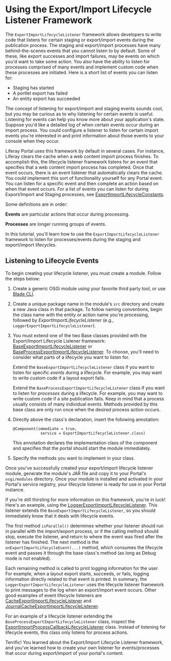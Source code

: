 # Using the Export/Import Lifecycle Listener Framework [](id=using-the-export-import-lifecycle-listener-framework)

The `ExportImportLifecycleListener` framework allows developers to write code
that listens for certain staging or export/import events during the publication
process. The staging and export/import processes have many behind-the-scenes
events that you cannot listen to by default. Some of these, like export
successes and import failures, may be events on which you'd want to take some
action. You also have the ability to listen for processes comprised of many
events and implement custom code when these processes are initiated. Here is a
short list of events you can listen for: 

- Staging has started
- A portlet export has failed
- An entity export has succeeded

The concept of listening for export/import and staging events sounds cool, but
you may be curious as to why listening for certain events is useful. Listening
for events can help you know more about your application's state. Suppose you'd
like a detailed log of when certain events occur during an import process. You
could configure a listener to listen for certain import events you're interested
in and print information about those events to your console when they occur.

Liferay Portal uses this framework by default in several cases. For instance,
Liferay clears the cache when a web content import process finishes. To
accomplish this, the lifecycle listener framework listens for an event that
specifies that a web content import process has completed. Once that event
occurs, there is an event listener that automatically clears the cache. You
could implement this sort of functionality yourself for any Portal event. You
can listen for a specific event and then complete an action based on when that
event occurs. For a list of events you can listen for during Export/Import and
Staging processes, see
[ExportImportLifecycleConstants](https://github.com/liferay/liferay-portal/blob/master/portal-kernel/src/com/liferay/exportimport/kernel/lifecycle/ExportImportLifecycleConstants.java).

Some definitions are in order: 

**Events** are particular actions that occur during processing. 

**Processes** are longer running groups of events. 

In this tutorial, you'll learn how to use the `ExportImportLifecycleListener`
framework to listen for processes/events during the staging and export/import
lifecycles.

## Listening to Lifecycle Events [](id=listening-to-lifecycle-events)

To begin creating your lifecycle listener, you must create a module.
Follow the steps below:

1.  Create a generic OSGi module using your favorite third party tool, or use
    [Blade CLI](/develop/tutorials/-/knowledge_base/7-0/blade-cli). 

2.  Create a unique package name in the module's `src` directory and create a
    new Java class in that package. To follow naming conventions, begin the class
    name with the entity or action name you're processing, followed by
    *ExportImportLifecycleListener* (e.g., `LoggerExportImportLifecycleListener`).

3.  You must extend one of the two Base classes provided with the
    Export/Import Lifecycle Listener framework:
    [BaseExportImportLifecycleListener](https://github.com/liferay/liferay-portal/blob/master/portal-kernel/src/com/liferay/exportimport/kernel/lifecycle/BaseExportImportLifecycleListener.java)
    or
    [BaseProcessExportImportLifecycleListener](https://github.com/liferay/liferay-portal/blob/master/portal-kernel/src/com/liferay/exportimport/kernel/lifecycle/BaseProcessExportImportLifecycleListener.java).
    To choose, you'll need to consider what parts of a lifecycle you want to
    listen for.

    Extend the `BaseExportImportLifecycleListener` class if you want to listen
    for specific *events* during a lifecycle. For example, you may want to write
    custom code if a layout export fails.

    Extend the `BaseProcessExportImportLifecycleListener` class if you want to
    listen for *processes* during a lifecycle. For example, you may want to write
    custom code if a site publication fails. Keep in mind that a process
    usually consists of many individual events. Methods provided by this base
    class are only run once when the desired process action occurs.

4.  Directly above the class's declaration, insert the following annotation:

        @Component(immediate = true, 
                    service = ExportImportLifecycleListener.class)

    This annotation declares the implementation class of the component and
    specifies that the portal should start the module immediately. 

5.  Specify the methods you want to implement in your class.

Once you've successfully created your export/import lifecycle listener module,
generate the module's JAR file and copy it to your Portal's `osgi/modules`
directory. Once your module is installed and activated in your Portal's service
registry, your lifecycle listener is ready for use in your Portal instance.

If you're still thirsting for more information on this framework, you're in
luck! Here's an example, using the
[LoggerExportImportLifecycleListener](https://github.com/liferay/liferay-portal/blob/master/modules/apps/web-experience/export-import/export-import-service/src/main/java/com/liferay/exportimport/lifecycle/LoggerExportImportLifecycleListener.java).
This listener extends the `BaseExportImportLifecycleListener`, so you should
immediately know that it deals with lifecycle events.

The first method `isParallel()` determines whether your listener should run in 
parallel with the import/export process, or if the calling method should stop,
execute the listener, and return to where the event was fired after the listener
has finished. The next method is the `onExportImportLifecycleEvent(...)` method,
which consumes the lifecycle event and passes it through the base class's method
(as long as Debug mode is not enabled).

Each remaining method is called to print logging information for the user. For
example, when a layout export starts, succeeds, or fails, logging information
directly related to that event is printed. In summary, the
`LoggerExportImportLifecycleListener` uses the lifecycle listener framework to
print messages to the log when an export/import event occurs. Other good
examples of event lifecycle listeners are
[CacheExportImportLifecycleListener](https://github.com/liferay/liferay-portal/blob/master/modules/apps/web-experience/export-import/export-import-service/src/main/java/com/liferay/exportimport/lifecycle/CacheExportImportLifecycleListener.java)
and [JournalCacheExportImportLifecycleListener](https://github.com/liferay/liferay-portal/blob/master/modules/apps/web-experience/journal/journal-service/src/main/java/com/liferay/journal/exportimport/lifecycle/JournalCacheExportImportLifecycleListener.java).

For an example of a lifecycle listener extending the
`BaseProcessExportImportLifecycleListener` class, inspect the
[ExportImportProcessCallbackLifecycleListener](https://github.com/liferay/liferay-portal/blob/master/modules/apps/web-experience/export-import/export-import-service/src/main/java/com/liferay/exportimport/lifecycle/ExportImportProcessCallbackLifecycleListener.java)
class. Instead of listening for lifecycle events, this class only listens for
process actions.

Terrific! You learned about the Export/Import Lifecycle Listener framework, and
you've learned how to create your own listener for events/processes that occur
during export/import of your portal's content.
